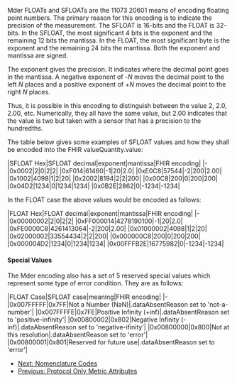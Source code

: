 Mder FLOATs and SFLOATs are the 11073 20601 means of encoding floating point numbers. The primary reason for this encoding is to indicate the precision of the measurement. The SFLOAT is 16-bits and the FLOAT is 32-bits. In the SFLOAT, the most significant 4 bits is the exponent and the remaining 12 bits the mantissa. In the FLOAT, the most significant byte is the exponent and the remaining 24 bits the mantissa. Both the exponent and mantissa are signed.

The exponent gives the precision. It indicates where the decimal point goes in the mantissa. A negative exponent of -*N* moves the decimal point to the left *N* places and a positive exponent of +*N* moves the decimal point to the right *N* places.

Thus, it is possible in this encoding to distinguish between the value 2, 2.0, 2.00, etc. Numerically, they all have the same value, but 2.00 indicates that the value is two but taken with a sensor that has a precision to the hundredths.

The table below gives some examples of SFLOAT values and how they shall be encoded into the FHIR valueQuantity.value:

<style>table, th, td {
border: 1px solid black;
border-collapse:collapse;
padding: 6px;}</style>

|SFLOAT Hex|SFLOAT decimal|exponent|mantissa|FHIR encoding|
|-
|0x0002|2|0|2|2|
|0xF014|61460|-1|20|2.0|
|0xE0C8|57544|-2|200|2.00|
|0x1002|4098|1|2|20|
|0x2002|8194|2|2|200|
|0x00C8|200|0|200|200|
|0x04D2|1234|0|1234|1234|
|0x0B2E|2862|0|-1234|-1234|

In the FLOAT case the above values would be encoded as follows:

|FLOAT Hex|FLOAT decimal|exponent|mantissa|FHIR encoding|
|-
|0x00000002|2|0|2|2|
|0xFF000014|4278190100|-1|20|2.0|
|0xFE0000C8|4261413064|-2|200|2.00|
|0x01000002|4098|1|2|20|
|0x02000002|33554434|2|2|200|
|0x000000C8|200|0|200|200|
|0x000004D2|1234|0|1234|1234|
|0x00FFFB2E|16775982|0|-1234|-1234|

#### Special Values
The Mder encoding also has a set of 5 reserved special values which represent some type of error condition. They are as follows:

|FLOAT Case|SFLOAT case|meaning|FHIR encoding|
|-
|0x007FFFFF|0x7FF|Not a Number (NaN)|.dataAbsentReason set to 'not-a-number'|
|0x007FFFFE|0x7FE|Positive Infinity (+inf)|.dataAbsentReason set to 'positive-infinity'|
|0x00800002|0x802|Negative Infinity (-inf)|.dataAbsentReason set to 'negative-ifinity'|
|0x00800000|0x800|Not at this resolution|.dataAbsentReason set to 'error'|
|0x00800001|0x801|Reserved for future use|.dataAbsentReason set to 'error'|

 - [Next: Nomenclature Codes](Nomenclaturecodes.html)
 - [Previous: Protocol Only Metric Attributes](MetricAttributesofNoInterest.html)